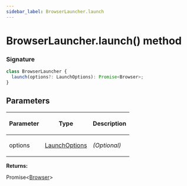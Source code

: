 ```yaml
---
sidebar_label: BrowserLauncher.launch
---
```


# BrowserLauncher.launch() method

### Signature

```typescript
class BrowserLauncher {
  launch(options?: LaunchOptions): Promise<Browser>;
}
```

## Parameters

<table><thead><tr><th>

Parameter

</th><th>

Type

</th><th>

Description

</th></tr></thead>
<tbody><tr><td>

options

</td><td>

[LaunchOptions](./puppeteer.launchoptions.md)

</td><td>

_(Optional)_

</td></tr>
</tbody></table>

**Returns:**

Promise&lt;[Browser](./puppeteer.browser.md)&gt;
